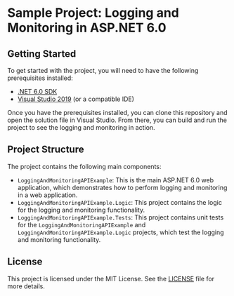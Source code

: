 # Sample Project: Logging and Monitoring in ASP.NET 6.0

## Getting Started

To get started with the project, you will need to have the following prerequisites installed:

- [.NET 6.0 SDK](https://dotnet.microsoft.com/download/dotnet/6.0)
- [Visual Studio 2019](https://visualstudio.microsoft.com/downloads/) (or a compatible IDE)

Once you have the prerequisites installed, you can clone this repository and open the solution file in Visual Studio. From there, you can build and run the project to see the logging and monitoring in action.

## Project Structure

The project contains the following main components:

- `LoggingAndMonitoringAPIExample`: This is the main ASP.NET 6.0 web application, which demonstrates how to perform logging and monitoring in a web application.
- `LoggingAndMonitoringAPIExample.Logic`: This project contains the logic for the logging and monitoring functionality.
- `LoggingAndMonitoringAPIExample.Tests`: This project contains unit tests for the `LoggingAndMonitoringAPIExample` and `LoggingAndMonitoringAPIExample.Logic` projects, which test the logging and monitoring functionality.

## License

This project is licensed under the MIT License. See the [LICENSE](License.txt) file for more details.
